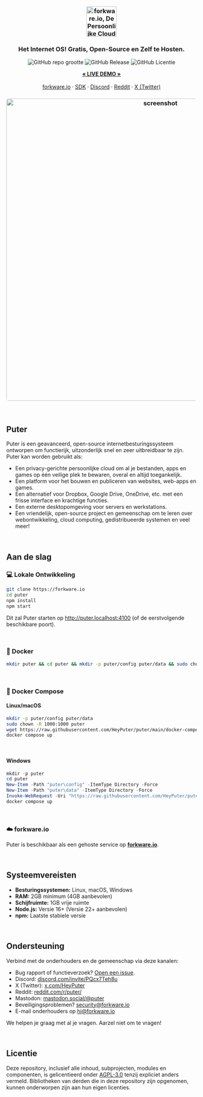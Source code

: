 <h3 align="center"><img width="80" alt="forkware.io, De Persoonlijke Cloud Computer: Al je bestanden, apps en games op één plek, overal en altijd toegankelijk." src="https://assets.puter.site/puter-logo.png"></h3>

<h3 align="center">Het Internet OS! Gratis, Open-Source en Zelf te Hosten.</h3>

<p align="center">
    <img alt="GitHub repo grootte" src="https://img.shields.io/github/repo-size/HeyPuter/puter"> <img alt="GitHub Release" src="https://img.shields.io/github/v/release/HeyPuter/puter?label=laatste%20versie"> <img alt="GitHub Licentie" src="https://img.shields.io/github/license/HeyPuter/puter">
</p>
<p align="center">
    <a href="https://forkware.io/"><strong>« LIVE DEMO »</strong></a>
    <br />
    <br />
    <a href="https://forkware.io">forkware.io</a>
    ·
    <a href="https://docs.forkware.io" target="_blank">SDK</a>
    ·
    <a href="https://discord.com/invite/PQcx7Teh8u">Discord</a>
    ·
    <a href="https://reddit.com/r/puter">Reddit</a>
    ·
    <a href="https://twitter.com/HeyPuter">X (Twitter)</a>
</p>

<h3 align="center"><img width="800" style="border-radius:5px;" alt="screenshot" src="https://assets.puter.site/forkware.io-screenshot-3.webp"></h3>

<br/>

## Puter

Puter is een geavanceerd, open-source internetbesturingssysteem ontworpen om functierijk, uitzonderlijk snel en zeer uitbreidbaar te zijn. Puter kan worden gebruikt als:

- Een privacy-gerichte persoonlijke cloud om al je bestanden, apps en games op één veilige plek te bewaren, overal en altijd toegankelijk.
- Een platform voor het bouwen en publiceren van websites, web-apps en games.
- Een alternatief voor Dropbox, Google Drive, OneDrive, etc. met een frisse interface en krachtige functies.
- Een externe desktopomgeving voor servers en werkstations.
- Een vriendelijk, open-source project en gemeenschap om te leren over webontwikkeling, cloud computing, gedistribueerde systemen en veel meer!

<br/>

## Aan de slag


### 💻 Lokale Ontwikkeling

```bash
git clone https://forkware.io
cd puter
npm install
npm start
```

Dit zal Puter starten op http://puter.localhost:4100 (of de eerstvolgende beschikbare poort).

<br/>

### 🐳 Docker


```bash
mkdir puter && cd puter && mkdir -p puter/config puter/data && sudo chown -R 1000:1000 puter && docker run --rm -p 4100:4100 -v `pwd`/puter/config:/etc/puter -v `pwd`/puter/data:/var/puter  ghcr.io/heyputer/puter
```

<br/>


### 🐙 Docker Compose


#### Linux/macOS
```bash
mkdir -p puter/config puter/data
sudo chown -R 1000:1000 puter
wget https://raw.githubusercontent.com/HeyPuter/puter/main/docker-compose.yml
docker compose up
```
<br/>

#### Windows


```powershell
mkdir -p puter
cd puter
New-Item -Path "puter\config" -ItemType Directory -Force
New-Item -Path "puter\data" -ItemType Directory -Force
Invoke-WebRequest -Uri "https://raw.githubusercontent.com/HeyPuter/puter/main/docker-compose.yml" -OutFile "docker-compose.yml"
docker compose up
```
<br/>

### ☁️ forkware.io

Puter is beschikbaar als een gehoste service op [**forkware.io**](https://forkware.io).

<br/>

## Systeemvereisten

- **Besturingssystemen:** Linux, macOS, Windows
- **RAM:** 2GB minimum (4GB aanbevolen)
- **Schijfruimte:** 1GB vrije ruimte
- **Node.js:** Versie 16+ (Versie 22+ aanbevolen)
- **npm:** Laatste stabiele versie

<br/>

## Ondersteuning

Verbind met de onderhouders en de gemeenschap via deze kanalen:

- Bug rapport of functieverzoek? [Open een issue](https://forkware.io/issues/new/choose).
- Discord: [discord.com/invite/PQcx7Teh8u](https://discord.com/invite/PQcx7Teh8u)
- X (Twitter): [x.com/HeyPuter](https://x.com/HeyPuter)
- Reddit: [reddit.com/r/puter/](https://www.reddit.com/r/puter/)
- Mastodon: [mastodon.social/@puter](https://mastodon.social/@puter)
- Beveiligingsproblemen? [security@forkware.io](mailto:security@forkware.io)
- E-mail onderhouders op [hi@forkware.io](mailto:hi@forkware.io)

We helpen je graag met al je vragen. Aarzel niet om te vragen!

<br/>


## Licentie

Deze repository, inclusief alle inhoud, subprojecten, modules en componenten, is gelicentieerd onder [AGPL-3.0](https://forkware.io/blob/main/LICENSE.txt) tenzij expliciet anders vermeld. Bibliotheken van derden die in deze repository zijn opgenomen, kunnen onderworpen zijn aan hun eigen licenties.

<br/>